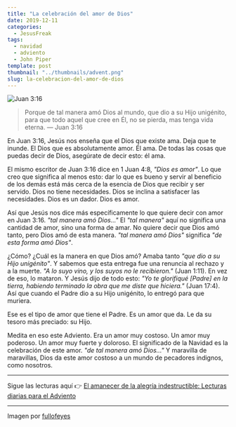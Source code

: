 ```yaml
---
title: "La celebración del amor de Dios"
date: 2019-12-11
categories:
  - JesusFreak
tags:
  - navidad
  - adviento
  - John Piper
template: post
thumbnail: "../thumbnails/advent.png"
slug: la-celebracion-del-amor-de-dios
---
```


![Juan 3:16](https://i.imgur.com/Sn4nyWa.jpg)

> Porque de tal manera amó Dios al mundo, que dio a su Hijo unigénito, para que todo aquel que cree en Él, no se pierda, mas tenga vida eterna. — Juan 3:16

En Juan 3:16, Jesús nos enseña que el Dios que existe ama. Deja que te inunde. El Dios que es absolutamente amor. Él ama. De todas las cosas que puedas decir de Dios, asegúrate de decir esto: él ama.

El mismo escritor de Juan 3:16 dice en 1 Juan 4:8, _"Dios es amor"_. Lo que creo que significa al menos esto: dar lo que es bueno y servir al beneficio de los demás está más cerca de la esencia de Dios que recibir y ser servido. Dios no tiene necesidades. Dios se inclina a satisfacer las necesidades. Dios es un dador. Dios es amor.

Así que Jesús nos dice más específicamente lo que quiere decir con amor en Juan 3:16. _"tal manera amó Dios..."_ El _"tal manera"_ aquí no significa una cantidad de amor, sino una forma de amar. No quiere decir que Dios amó tanto, pero Dios amó de esta manera. _"tal manera amó Dios"_ significa _"de esta forma amó Dios"_.

¿Cómo? ¿Cuál es la manera en que Dios amó? Amaba tanto _"que dio a su Hijo unigénito"_. Y sabemos que esta entrega fue una renuncia al rechazo y a la muerte. _"A lo suyo vino, y los suyos no le recibieron."_ (Juan 1:11). En vez de eso, lo mataron. Y Jesús dijo de todo esto: _"Yo te glorifiqué [Padre] en la tierra, habiendo terminado la obra que me diste que hiciera."_ (Juan 17:4). Así que cuando el Padre dio a su Hijo unigénito, lo entregó para que muriera.

Ese es el tipo de amor que tiene el Padre. Es un amor que da. Le da su tesoro más preciado: su Hijo.

Medita en eso este Adviento. Era un amor muy costoso. Un amor muy poderoso. Un amor muy fuerte y doloroso. El significado de la Navidad es la celebración de este amor. _"de tal manera amó Dios..."_ Y maravilla de maravillas, Dios da este amor costoso a un mundo de pecadores indignos, como nosotros.

---

Sigue las lecturas aquí 👉 [El amanecer de la alegría indestructible: Lecturas diarias para el Adviento](/el-amanecer-de-una-alegria-indestructible)

---

Imagen por [fullofeyes](https://www.fullofeyes.com/project/john-316-ver-2/)
